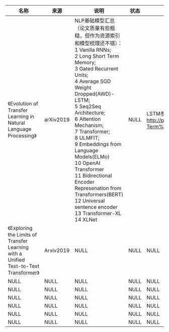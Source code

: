 |名称  |  来源   | 说明  |状态   | 备注  |
|  ----  | ----  |----  | ----  |----  |
| 《Evolution of Transfer Learning in Natural Language Processing》| arXiv2019|NLP基础模型汇总（论文质量有些粗糙，但作为资源索引和模型梳理还不错）：<br/>1 Vanilla RNNs;<br/>2 Long Short Term Memory;<br/>3 Gated Recurrent Units;<br/>4 Average SGD Weight Dropped(AWD)-LSTM;<br/>5 Seq2Seq Architecture;<br/>6 Attention Mechanism;<br/>7 Transformer;<br/>8 ULMFIT;<br/>9 Embeddings from Language Models(ELMo)<br/>10 OpenAI Transformer<br/>11 Bidirectional Encoder Represenation from Transformers(BERT)<br/>12 Universal sentence encoder<br/>13 Transformer-XL<br/>14 XLNet|NULL |LSTM参考：http://pages.cs.wisc.edu/~shavlik/cs638/lectureNotes/Long%20Short-Term%20Memory%20Networks.pdf|
| 《Exploring the Limits of Transfer Learning with a Unified Text-to-Text Transformer》  | Arxiv2019 |NULL |NULL |NULL |
| NULL  | NULL |NULL |NULL |NULL |
| NULL  | NULL |NULL |NULL |NULL |
| NULL  | NULL |NULL |NULL |NULL |
| NULL  | NULL |NULL |NULL |NULL |
| NULL  | NULL |NULL |NULL |NULL |
| NULL  | NULL |NULL |NULL |NULL |
